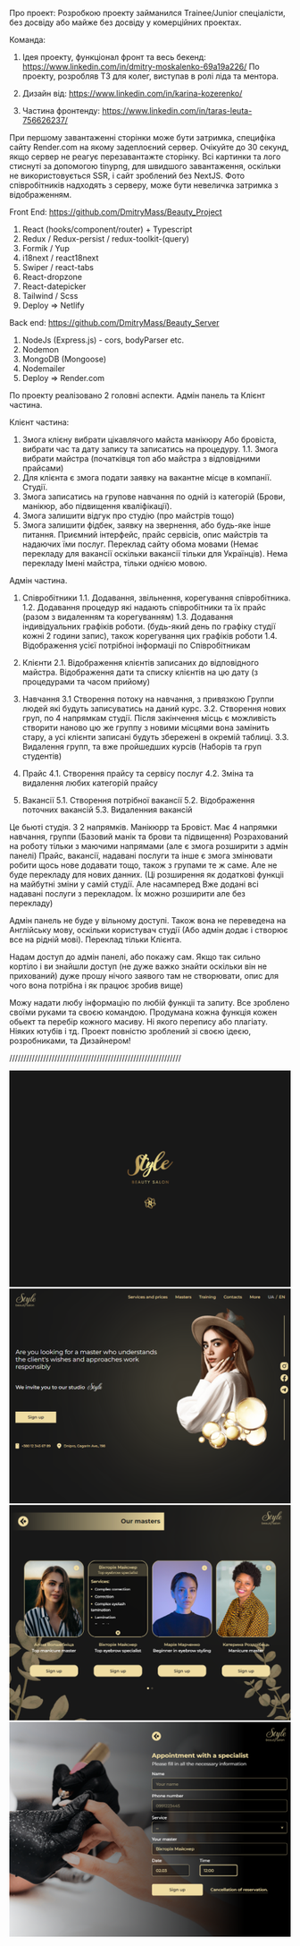 Про проект:
Розробкою проекту займанился Trainee/Junior спеціалісти, без досвіду або майже без досвіду у комерційних проектах.

Команда:

1. Ідея проекту, функціонал фронт та весь бекенд: https://www.linkedin.com/in/dmitry-moskalenko-69a19a226/
   По проекту, розробляв ТЗ для колег, виступав в ролі ліда та ментора.

2. Дизайн від: https://www.linkedin.com/in/karina-kozerenko/
3. Частина фронтенду: https://www.linkedin.com/in/taras-leuta-756626237/

При першому завантаженні сторінки може бути затримка, специфіка сайту Render.com на якому задеплоєний сервер.
Очікуйте до 30 секунд, якщо сервер не реагує перезавантажте сторінку.
Всі картинки та лого стиснуті за допомогою tinypng, для швидшого завантаження, оскільки не використовується SSR, і сайт зроблений без NextJS.
Фото співробітників надходять з серверу, може бути невеличка затримка з відображенням.

Front End:
https://github.com/DmitryMass/Beauty_Project

1. React (hooks/component/router) + Typescript
2. Redux / Redux-persist / redux-toolkit-(query)
3. Formik / Yup
4. i18next / react18next
5. Swiper / react-tabs
6. React-dropzone
7. React-datepicker
8. Tailwind / Scss
9. Deploy => Netlify

Back end:
https://github.com/DmitryMass/Beauty_Server

1. NodeJs (Express.js) - cors, bodyParser etc.
2. Nodemon
3. MongoDB (Mongoose)
4. Nodemailer
5. Deploy => Render.com

По проекту реалізовано 2 головні аспекти. Адмін панель та Клієнт частина.

Клієнт частина:

1. Змога клієну вибрати цікавлячого майста манікюру Або бровіста, вибрати час та дату запису та записатись на процедуру.
   1.1. Змога вибрати майстра (початківця топ або майстра з відповідними прайсами)
2. Для клієнта є змога подати заявку на вакантне місце в компанії. Студії.
3. Змога записатись на групове навчання по одній із категорій (Брови, манікюр, або підвищення кваліфікації).
4. Змога залишити відгук про студію (про майстрів тощо)
5. Змога залишити фідбек, заявку на звернення, або будь-яке інше питання.
   Приємний інтерфейс, прайс сервісів, опис майстрів та надаючих їми послуг. Переклад сайту обома мовами (Немає перекладу для вакансії оскільки вакансії тільки для Українців). Нема перекладу Імені майстра, тільки однією мовою.

Адмін частина.

1. Співробітники
   1.1. Додавання, звільнення, корегування співробітника.
   1.2. Додавання процедур які надають співробітники та їх прайс (разом з видаленням та корегуванням)
   1.3. Додавання індивідуальних графіків роботи. (будь-який день по графіку студії кожні 2 години запис), також корегування цих графіків роботи
   1.4. Відображення усієї потрібноі інформаціі по Співробітникам

2. Клієнти
   2.1. Відображення клієнтів записаних до відповідного майстра.
   Відображення дати та списку клієнтів на цю дату (з процедурами та часом прийому)

3. Навчання
   3.1 Створення потоку на навчання, з привязкою Группи людей які будуть записуватись на даний курс.
   3.2. Створення нових груп, по 4 напрямкам студії. Після закінчення місць є можливість створити наново цю же группу з новими місцями вона замінить стару, а усі клієнти записані будуть збережені в окремій таблиці.
   3.3. Видалення групп, та вже пройшедших курсів (Наборів та груп студентів)

4. Прайс
   4.1. Створення прайсу та сервісу послуг
   4.2. Зміна та видалення любих категорій прайсу

5. Вакансії
   5.1. Створення потрібної вакансії
   5.2. Відображення поточних вакансій
   5.3. Видаленния вакансій

Це бьюті студія. З 2 напрямків. Манікюрр та Бровіст.
Має 4 напрямки навчання, группи (Базовий манік та брови та підвищення)
Розрахований на роботу тільки з маючими напрямами (але є змога розширити з адмін панелі) Прайс, вакансії, надавані послуги та інше є змога змінювати робити щось нове додавати тощо, також з групами те ж саме. Але не буде перекладу для нових данних. (Ці розширення як додаткові функціі на майбутні зміни у самій студії. Але насамперед Вже додані всі надавані послуги з перекладом. Їх можно розширити але без перекладу)

Адмін панель не буде у вільному доступі.
Також вона не переведена на Англійську мову, оскільки користувач студії (Або адмін додає і створює все на рідній мові). Переклад тільки Клієнта.

Надам доступ до адмін панелі, або покажу сам. Якщо так сильно кортіло і ви знайшли доступ (не дуже важко знайти оскільки він не прихований) дуже прошу нічого заявого там не створювати, опис для чого вона потрібна і як працює зробив вище)

Можу надати любу інформацію по любій функціі та запиту. Все зроблено своїми руками та своєю командою. Продумана кожна функція кожен обьект та перебір кожного масиву.
Ні якого перепису або плагіату. Ніяких ютубів і тд. Проект повністю зроблений зі своєю ідеєю, розробниками, та Дизайнером!

/////////////////////////////////////////////////////////////

![DESKTOP!](./src/assets/githubPreview/preview.png)
![DESKTOP!](./src/assets/githubPreview/mainPage.png)
![DESKTOP!](./src/assets/githubPreview/masters.png)
![DESKTOP!](./src/assets/githubPreview/visit.png)
